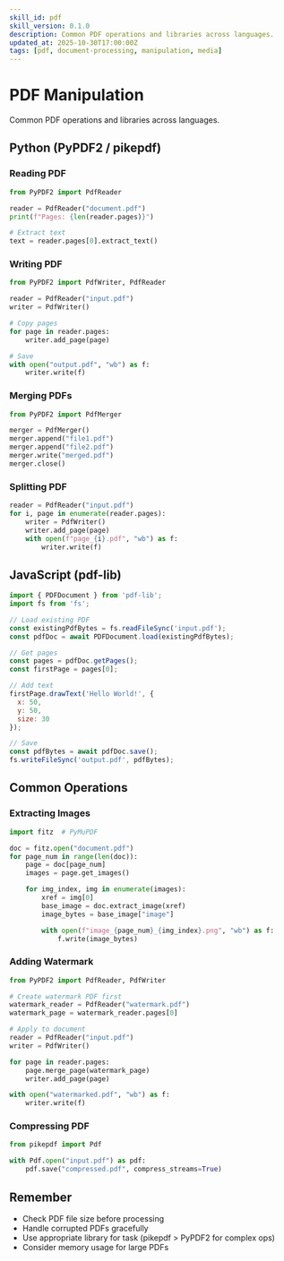 ```yaml
---
skill_id: pdf
skill_version: 0.1.0
description: Common PDF operations and libraries across languages.
updated_at: 2025-10-30T17:00:00Z
tags: [pdf, document-processing, manipulation, media]
---
```


# PDF Manipulation

Common PDF operations and libraries across languages.

## Python (PyPDF2 / pikepdf)

### Reading PDF
```python
from PyPDF2 import PdfReader

reader = PdfReader("document.pdf")
print(f"Pages: {len(reader.pages)}")

# Extract text
text = reader.pages[0].extract_text()
```

### Writing PDF
```python
from PyPDF2 import PdfWriter, PdfReader

reader = PdfReader("input.pdf")
writer = PdfWriter()

# Copy pages
for page in reader.pages:
    writer.add_page(page)

# Save
with open("output.pdf", "wb") as f:
    writer.write(f)
```

### Merging PDFs
```python
from PyPDF2 import PdfMerger

merger = PdfMerger()
merger.append("file1.pdf")
merger.append("file2.pdf")
merger.write("merged.pdf")
merger.close()
```

### Splitting PDF
```python
reader = PdfReader("input.pdf")
for i, page in enumerate(reader.pages):
    writer = PdfWriter()
    writer.add_page(page)
    with open(f"page_{i}.pdf", "wb") as f:
        writer.write(f)
```

## JavaScript (pdf-lib)

```javascript
import { PDFDocument } from 'pdf-lib';
import fs from 'fs';

// Load existing PDF
const existingPdfBytes = fs.readFileSync('input.pdf');
const pdfDoc = await PDFDocument.load(existingPdfBytes);

// Get pages
const pages = pdfDoc.getPages();
const firstPage = pages[0];

// Add text
firstPage.drawText('Hello World!', {
  x: 50,
  y: 50,
  size: 30
});

// Save
const pdfBytes = await pdfDoc.save();
fs.writeFileSync('output.pdf', pdfBytes);
```

## Common Operations

### Extracting Images
```python
import fitz  # PyMuPDF

doc = fitz.open("document.pdf")
for page_num in range(len(doc)):
    page = doc[page_num]
    images = page.get_images()

    for img_index, img in enumerate(images):
        xref = img[0]
        base_image = doc.extract_image(xref)
        image_bytes = base_image["image"]

        with open(f"image_{page_num}_{img_index}.png", "wb") as f:
            f.write(image_bytes)
```

### Adding Watermark
```python
from PyPDF2 import PdfReader, PdfWriter

# Create watermark PDF first
watermark_reader = PdfReader("watermark.pdf")
watermark_page = watermark_reader.pages[0]

# Apply to document
reader = PdfReader("input.pdf")
writer = PdfWriter()

for page in reader.pages:
    page.merge_page(watermark_page)
    writer.add_page(page)

with open("watermarked.pdf", "wb") as f:
    writer.write(f)
```

### Compressing PDF
```python
from pikepdf import Pdf

with Pdf.open("input.pdf") as pdf:
    pdf.save("compressed.pdf", compress_streams=True)
```

## Remember
- Check PDF file size before processing
- Handle corrupted PDFs gracefully
- Use appropriate library for task (pikepdf > PyPDF2 for complex ops)
- Consider memory usage for large PDFs
